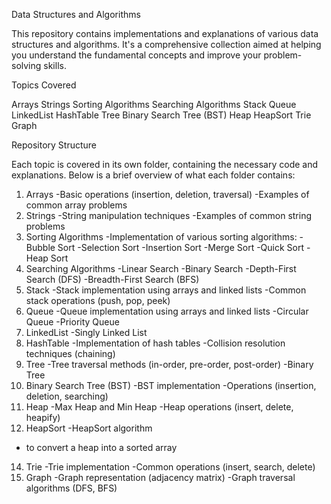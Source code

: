 Data Structures and Algorithms

This repository contains implementations and explanations of various data structures and algorithms. It's a comprehensive collection aimed at helping you understand the fundamental concepts and improve your problem-solving skills.

Topics Covered

Arrays
Strings
Sorting Algorithms
Searching Algorithms
Stack
Queue
LinkedList
HashTable
Tree
Binary Search Tree (BST)
Heap
HeapSort
Trie
Graph

Repository Structure

Each topic is covered in its own folder, containing the necessary code and explanations. Below is a brief overview of what each folder contains:

1. Arrays
  -Basic operations (insertion, deletion, traversal)
  -Examples of common array problems
2. Strings
  -String manipulation techniques
  -Examples of common string problems
4. Sorting Algorithms
  -Implementation of various sorting algorithms:
  -Bubble Sort
  -Selection Sort
  -Insertion Sort
  -Merge Sort
  -Quick Sort
  -Heap Sort
5. Searching Algorithms
  -Linear Search
  -Binary Search
  -Depth-First Search (DFS)
  -Breadth-First Search (BFS)
6. Stack
  -Stack implementation using arrays and linked lists
  -Common stack operations (push, pop, peek)
7. Queue
  -Queue implementation using arrays and linked lists
  -Circular Queue
  -Priority Queue
8. LinkedList
   -Singly Linked List
9. HashTable
  -Implementation of hash tables
  -Collision resolution techniques (chaining)
10. Tree
  -Tree traversal methods (in-order, pre-order, post-order)
  -Binary Tree
11. Binary Search Tree (BST)
  -BST implementation
  -Operations (insertion, deletion, searching)
12. Heap
  -Max Heap and Min Heap
  -Heap operations (insert, delete, heapify)
13. HeapSort
  -HeapSort algorithm
  - to convert a heap into a sorted array
14. Trie
  -Trie implementation
  -Common operations (insert, search, delete)
15. Graph
  -Graph representation (adjacency matrix)
  -Graph traversal algorithms (DFS, BFS)
